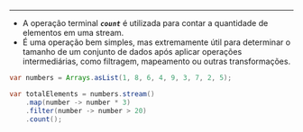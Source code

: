 ___
- A operação terminal ***`count`*** é utilizada para contar a quantidade de elementos em uma stream.
- É uma operação bem simples, mas extremamente útil para determinar o tamanho de um conjunto de dados após aplicar operações intermediárias, como filtragem, mapeamento ou outras transformações.
```java
var numbers = Arrays.asList(1, 8, 6, 4, 9, 3, 7, 2, 5);

var totalElements = numbers.stream()
	.map(number -> number * 3)
	.filter(number -> number > 20)
	.count();
```